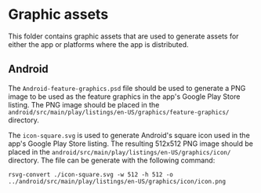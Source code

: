 # Graphic assets

This folder contains graphic assets that are used to generate assets for either the app or platforms
where the app is distributed.

## Android

The `Android-feature-graphics.psd` file should be used to generate a PNG image to be used as the
feature graphics in the app's Google Play Store listing. The PNG image should be placed in the
`android/src/main/play/listings/en-US/graphics/feature-graphics/` directory.

The `icon-square.svg` is used to generate Android's square icon used in the app's Google Play Store
listing. The resulting 512x512 PNG image should be placed in the
`android/src/main/play/listings/en-US/graphics/icon/` directory. The file can be generate with the
following command:

```
rsvg-convert ./icon-square.svg -w 512 -h 512 -o ../android/src/main/play/listings/en-US/graphics/icon/icon.png
```
